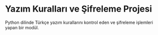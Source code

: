 # Yazım Kuralları ve Şifreleme Projesi
Python dilinde Türkçe yazım kurallarını kontrol eden ve şifreleme işlemleri yapan bir modül.
